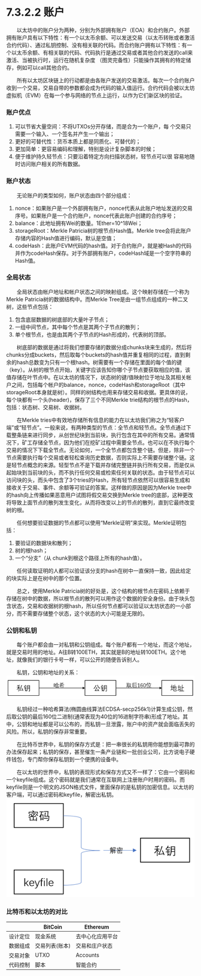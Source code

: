 # 7.3.2.2 账户
&emsp;&emsp;以太坊中的账户分为两种，分别为外部拥有账户（EOA）和合约账户。外部拥有账户具有以下特性：有一个以太币余额、可以发送交易（以太币转账或者激活合约代码）、通过私钥控制、没有相关联的代码。而合约账户拥有以下特性：有一个以太币余额、有相关联的代码、代码执行是通过交易或者其他合约发送的call来激活、当被执行时，运行在随机复杂度 （图灵完备性）只能操作其拥有的特定储存，例如可以call其他合约。

&emsp;&emsp;所有以太坊区块链上的行动都是由各账户发送的交易激活。每次一个合约账户收到一个交易，交易自带的参数都会成为代码的输入值运行。合约代码会被以太坊虚拟机（EVM）在每一个参与网络的节点上运行，以作为它们新区块的验证。

### 账户优点
1. 可以节省大量空间：不将UTXOs分开存储，而是合为一个账户，每
个交易只需要一个输入、一个签名并产生一个输出；
2. 更好的可替代性：货币本质上都是同质化、可替代的；
3. 更加简单：更容易编码和理解，特别是设计复杂脚本的时候；
4. 便于维护持久轻节点：只要沿着特定方向扫描状态树，轻节点可以很
容易地随时访问账户相关的所有数据。

### 账户状态
&emsp;&emsp;无论账户的类型如何，账户状态由四个部分组成：
1. nonce：如果账户是一个外部拥有账户，nonce代表从此账户地址发送的交易序号。如果账户是一个合约账户，nonce代表此账户创建的合约序号；
2. balance：此地址拥有Wei的数量。1Ether=10^18Wei；
3. storageRoot：Merkle Patricia树的根节点Hash值。Merkle tree会将此账户存储内容的Hash值进行编码，默认是空值；
4. codeHash：此账户EVM代码的hash值。对于合约账户，就是被Hash的代码并作为codeHash保存。对于外部拥有账户，codeHash域是一个空字符串的Hash值。

### 全局状态
&emsp;&emsp;全局状态由帐户地址和帐户状态之间的映射组成。这个映射存储在一个称为Merkle Patricia树的数据结构中。而Merkle Tree是由一组节点组成的一种二叉树，这些节点包括：
1. 包含底层数据的树底部的大量叶子节点；
2. 一组中间节点，其中每个节点是其两个子节点的散列；
3. 单个根节点，也是由其两个子节点的Hash形成的，代表树的顶部。

&emsp;&emsp;树底部的数据是通过将我们想要存储的数据分成chunks块来生成的，然后将chunks分成buckets，然后取每个buckets的hash值并重复相同的过程，直到剩余的hash总数变为只有一个根hash。树需要有一个存储在里面的每个值的键（key）。从树的根节点开始，关键字应该告知你哪个子节点要获取相应的值，该值存储在叶节点中。在以太坊的情况下，状态树的键/值映射位于地址及其相关帐户之间，包括每个帐户的balance，nonce，codeHash和storageRoot（其中storageRoot本身就是树）。同样的树结构也用来存储交易和收据。更具体的说，每个块都有一个头(header)，保存了三个不同Merkle trie结构的根节点的Hash，包括：状态树、交易树、收据树。

&emsp;&emsp;在Merkle tries中有效地存储所有信息的能力在以太坊我们称之为“轻客户端”或“轻节点”。一般来说，有两种类型的节点：全节点和轻节点。全节点通过下载整条链来进行同步，从创世纪块到当前块，执行包含在其中的所有交易。通常情况下，矿工存储全节点，因为他们在挖矿过程中需要全节点。也可以在不执行每个交易的情况下下载全节点。无论如何，一个全节点都包含整个链。但是，除非一个节点需要执行每个交易或者轻松查询历史数据，否则实际上不需要存储整个链。这是轻节点概念的来源。轻型节点不是下载并存储完整链并执行所有交易，而是仅从起始块到当前块的头，而不执行任何交易或检索任何关联的状态。由于轻节点可以访问块的头，而头中包含了3个tries的Hash，所有轻节点依然可以很容易生成和接收关于交易、事件、余额等可验证的答案。这样做的原因是因为Merkle tree中的hash向上传播如果恶意用户试图将假交易交换到Merkle tree的底部，这种更改将导致上面节点的散列发生变化，从而将改变以上的节点的散列，直到它最终改变树的根。

&emsp;&emsp;任何想要验证数据的节点都可以使用“Merkle证明”来实现。Merkle证明包括：
1. 要验证的数据块和散列；
2. 树的根hash；
3. 一个“分支”（从 chunk到根这个路径上所有的hash值）。

&emsp;&emsp;任何读取证明的人都可以验证该分支的hash在树中一直保持一致，因此给定的块实际上是在树中的那个位置。

&emsp;&emsp;总之，使用Merkle Patricia树的好处是，这个结构的根节点在密码上依赖于存储在树中的数据，所以根节点的散列可以用作这个数据的安全身份。由于块头包含状态，交易和收据树的根hash，所以任何节点都可以验证以太坊状态的一小部分，而不需要存储整个状态，这个状态的大小可能是无限的。

### 公钥和私钥
&emsp;&emsp;每个账户都会由一对私钥和公钥组成。每个账户都有一个地址，而这个地址，就是交易时用的地址。A往B转100ETH，其实就是B的地址转100ETH。这个地址，就像我们的银行卡号一样，可以公开的随便告诉别人。

&emsp;&emsp;私钥，公钥和地址的关系：
![0732276.jpg](./figures/0732276(1).jpg)

&emsp;&emsp;私钥经过一种哈希算法(椭圆曲线算法ECDSA-secp256k1)计算生成公钥，然后取公钥的最后160位二进制(通常表现为40位的16进制字符串)形成了地址。其中，公钥和地址都是可以公布的，而私钥一旦泄露，账户中的资产就会面临丢失的风险。所以，私钥的保存非常重要。

&emsp;&emsp;在比特币世界中，私钥的保存方式是：把一串很长的私钥用你能想到最可靠的办法保存起来；私钥的保存，甚至催生一条产业链和一批创业公司，比方说电子硬件钱包，专门帮你保存私钥到一个便携的设备中。

&emsp;&emsp;在以太坊的世界中，私钥的表现形式和保存方式又不一样了：它由一个密码和一个keyfile组成。这个密码就是我们通常在互联网上注册账户时用的密码。而keyfile则是一个明文的JSON格式文件，里面保存的是私钥的加密信息。以太坊的客户端，可以通过密码和keyfile，解密出私钥。
![0732276.jpg](./figures/0732276(2).jpg)

### 比特币和以太坊的对比
|  | BitCoin | Ethereum
-- | -- | --
设计定位 | 现金系统 | 去中心化应用平台
数据组成 | 交易列表(账本) | 交易和庄户状态
交易对象 | UTXO | Accounts
代码控制 | 脚本 | 智能合约
